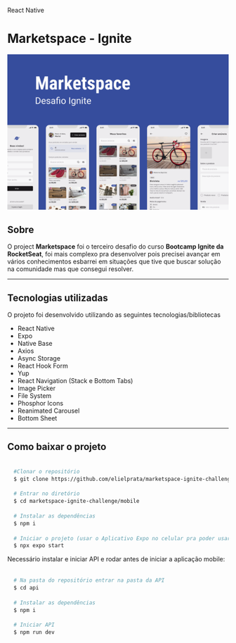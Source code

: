 React Native

# **Marketspace - Ignite**

![Capa, Project presentation image](/Images.README/Capa.png)

## Sobre

O project **Marketspace** foi o terceiro desafio do curso **Bootcamp Ignite da RocketSeat**, foi mais complexo pra desenvolver pois precisei avançar em vários conhecimentos esbarrei em situações que tive que buscar solução na comunidade mas que consegui resolver.

---

## Tecnologias utilizadas

O projeto foi desenvolvido utilizando as seguintes tecnologias/bibliotecas

- React Native
- Expo
- Native Base
- Axios
- Async Storage
- React Hook Form
- Yup
- React Navigation (Stack e Bottom Tabs)
- Image Picker
- File System
- Phosphor Icons
- Reanimated Carousel
- Bottom Sheet

---

## Como baixar o projeto

```bash

  #Clonar o repositório
  $ git clone https://github.com/elielprata/marketspace-ignite-challenge.git

  # Entrar no diretório
  $ cd marketspace-ignite-challenge/mobile

  # Instalar as dependências
  $ npm i

  # Iniciar o projeto (usar o Aplicativo Expo no celular pra poder usar)
  $ npx expo start

```

Necessário instalar e iniciar API e rodar antes de iniciar a aplicação mobile:

```bash

  # Na pasta do repositório entrar na pasta da API
  $ cd api

  # Instalar as dependências
  $ npm i

  # Iniciar API
  $ npm run dev

```
